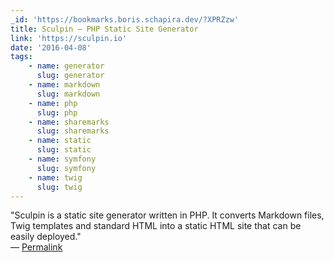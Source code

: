 ```yaml
---
_id: 'https://bookmarks.boris.schapira.dev/?XPRZzw'
title: Sculpin — PHP Static Site Generator
link: 'https://sculpin.io'
date: '2016-04-08'
tags:
    - name: generator
      slug: generator
    - name: markdown
      slug: markdown
    - name: php
      slug: php
    - name: sharemarks
      slug: sharemarks
    - name: static
      slug: static
    - name: symfony
      slug: symfony
    - name: twig
      slug: twig
---
```


&quot;Sculpin is a static site generator written in PHP. It converts Markdown
files, Twig templates and standard HTML into a static HTML site that can be
easily deployed.&quot; <br>&#8212;
<a href="https://bookmarks.boris.schapira.dev/?XPRZzw" title="Permalink">Permalink</a>

